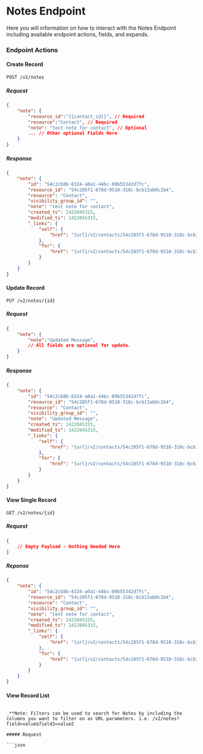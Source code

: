 # Notes Endpoint

Here you will information on how to interact with the Notes Endpoint including available endpoint actions, fields, and expands.

### Endpoint Actions

#### Create Record

```POST /v2/notes```

##### Request

```json
{
    "note": {
        "resource_id":"{{contact_id}}", // Required
        "resource":"Contact", // Required
        "note": "test note for contact", // Optional
        ... // Other optional Fields Here
    }
}
```

##### Response

```json
{
    "note": {
        "id": "54c2cb8b-8324-a0a1-44bc-89b55342d7fc",
        "resource_id": "54c285f1-678d-9510-318c-bcb13ab0c1b4",
        "resource": "Contact",
        "visibility_group_id": "",
        "note": "test note for contact",
        "created_ts": 1422045315,
        "modified_ts": 1422045315,
        "_links": {
            "self": {
                "href": "{url}/v2/contacts/54c285f1-678d-9510-318c-bcb13ab0c1b4/notes/54c2cb8b-8324-a0a1-44bc-89b55342d7fc"
            },
            "for": {
                "href": "{url}/v2/contacts/54c285f1-678d-9510-318c-bcb13ab0c1b4"
            } 
        }
    }
}
```

#### Update Record

```PUT /v2/notes/{id}```

##### Request

```json
{
    "note": {
        "note":"Updated Message",
        // All fields are optional for update.
    }
}
```

##### Response

```json
{
    "note": {
        "id": "54c2cb8b-8324-a0a1-44bc-89b55342d7fc",
        "resource_id": "54c285f1-678d-9510-318c-bcb13ab0c1b4",
        "resource": "Contact",
        "visibility_group_id": "",
        "note": "Updated Message",
        "created_ts": 1422045315,
        "modified_ts": 1422045315,
        "_links": {
            "self": {
                "href": "{url}/v2/contacts/54c285f1-678d-9510-318c-bcb13ab0c1b4/notes/54c2cb8b-8324-a0a1-44bc-89b55342d7fc"
            },
            "for": {
                "href": "{url}/v2/contacts/54c285f1-678d-9510-318c-bcb13ab0c1b4"
            } 
        }
    }
}
```

#### View Single Record

```GET /v2/notes/{id}```

##### Request

```json
{
    // Empty Payload - Nothing Needed Here
}
```

##### Reponse

```json
{
    "note": {
        "id": "54c2cb8b-8324-a0a1-44bc-89b55342d7fc",
        "resource_id": "54c285f1-678d-9510-318c-bcb13ab0c1b4",
        "resource": "Contact",
        "visibility_group_id": "",
        "note": "test note for contact",
        "created_ts": 1422045315,
        "modified_ts": 1422045315,
        "_links": {
            "self": {
                "href": "{url}/v2/contacts/54c285f1-678d-9510-318c-bcb13ab0c1b4/notes/54c2cb8b-8324-a0a1-44bc-89b55342d7fc"
            },
            "for": {
                "href": "{url}/v2/contacts/54c285f1-678d-9510-318c-bcb13ab0c1b4"
            }
        }
    }
}
```

#### View Record List

```

_**Note: Filters can be used to search for Notes by including the columns you want to filter on as URL parameters. i.e. /v2/notes?field=value&field2=value2

##### Request

```json

```


